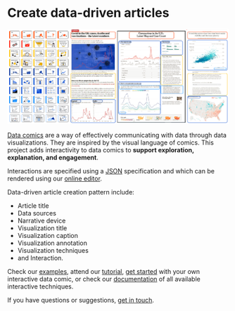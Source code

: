 # Create data-driven articles

<img src="figures/dadp_small1.png" widrth="550px"/>
<br/>



[Data comics](https://datacomics.github.io) are a way of effectively communicating with data through data visualizations. They are inspired by the visual language of comics. This project adds interactivity to data comics to **support exploration, explanation, and engagement**. 

Interactions are specified using a [JSON](https://en.wikipedia.org/wiki/JSON) specification and which can be rendered using our [online editor](). 

Data-driven article creation pattern include: 
* Article title
* Data sources
* Narrative device
* Visualization title
* Visualization caption
* Visualization annotation
* Visualization techniques
* and Interaction.


Check our [examples](examples.html), attend our [tutorial](tutorial.html), [get started](getstarted.html) with your own interactive data comic, or check our [documentation](documentation.html) of all available interactive techniques.

If you have questions or suggestions, [get in touch](about.html).
